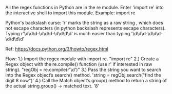 All the regex functions in Python are in the re module. Enter 'import re' into the interactive shell to import this module.
Example:
import re

Python's backslash curse:
'r' marks the string as a raw string , which does not escape characters (in python backslash represents escape characters).
Typing r'\d\d\d-\d\d\d-\d\d\d\d' is much easier than typing
'\\d\\d\\d-\\d\\d\\d-\\d\\d\\d\\d'

Ref: https://docs.python.org/3/howto/regex.html

Flow:
1.) Import the regex module with import re.
"import re"
2.) Create a Regex object with the re.compile() function (use r' if interested in raw string).
"regObj = re.compile(r'\d')"
3.) Pass the string you want to search into the Regex object’s search() method.
'string = regObj.search("find the digit 8 now")'
4.) Call the Match object’s group() method to return a string of the actual
string.group()
-> matched text. '8'
